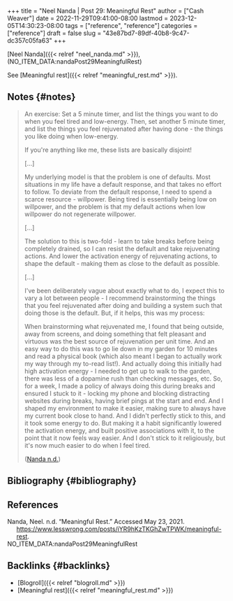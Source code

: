 +++
title = "Neel Nanda | Post 29: Meaningful Rest"
author = ["Cash Weaver"]
date = 2022-11-29T09:41:00-08:00
lastmod = 2023-12-05T14:30:23-08:00
tags = ["reference", "reference"]
categories = ["reference"]
draft = false
slug = "43e87bd7-89df-40b8-9c47-dc357c05fa63"
+++

[Neel Nanda]({{< relref "neel_nanda.md" >}}), (NO_ITEM_DATA:nandaPost29MeaningfulRest)

See [Meaningful rest]({{< relref "meaningful_rest.md" >}}).


## Notes {#notes}

> An exercise: Set a 5 minute timer, and list the things you want to do when you feel tired and low-energy. Then, set another 5 minute timer, and list the things you feel rejuvenated after having done - the things you like doing when low-energy.
>
> If you're anything like me, these lists are basically disjoint!
>
> [...]
>
> My underlying model is that the problem is one of defaults. Most situations in my life have a default response, and that takes no effort to follow. To deviate from the default response, I need to spend a scarce resource - willpower. Being tired is essentially being low on willpower, and the problem is that my default actions when low willpower do not regenerate willpower.
>
> [...]
>
> The solution to this is two-fold - learn to take breaks before being completely drained, so I can resist the default and take rejuvenating actions. And lower the activation energy of rejuvenating actions, to shape the default - making them as close to the default as possible.
>
> [...]
>
> I've been deliberately vague about exactly what to do, I expect this to vary a lot between people - I recommend brainstorming the things that you feel rejuvenated after doing and building a system such that doing those is the default. But, if it helps, this was my process:
>
> When brainstorming what rejuvenated me, I found that being outside, away from screens, and doing something that felt pleasant and virtuous was the best source of rejuvenation per unit time. And an easy way to do this was to go lie down in my garden for 10 minutes and read a physical book (which also meant I began to actually work my way through my to-read list!). And actually doing this initially had high activation energy - I needed to get up to walk to the garden, there was less of a dopamine rush than checking messages, etc. So, for a week, I made a policy of always doing this during breaks and ensured I stuck to it - locking my phone and blocking distracting websites during breaks, having brief pings at the start and end. And I shaped my environment to make it easier, making sure to always have my current book close to hand. And I didn't perfectly stick to this, and it took some energy to do. But making it a habit significantly lowered the activation energy, and built positive associations with it, to the point that it now feels way easier. And I don't stick to it religiously, but it's now much easier to do when I feel tired.
>
> (<a href="#citeproc_bib_item_1">Nanda n.d.</a>)


## Bibliography {#bibliography}

## References

<style>.csl-entry{text-indent: -1.5em; margin-left: 1.5em;}</style><div class="csl-bib-body">
  <div class="csl-entry"><a id="citeproc_bib_item_1"></a>Nanda, Neel. n.d. “Meaningful Rest.” Accessed May 23, 2021. <a href="https://www.lesswrong.com/posts/iYR9hKzTKGhZwTPWK/meaningful-rest">https://www.lesswrong.com/posts/iYR9hKzTKGhZwTPWK/meaningful-rest</a>.</div>
  <div class="csl-entry">NO_ITEM_DATA:nandaPost29MeaningfulRest</div>
</div>


## Backlinks {#backlinks}

-   [Blogroll]({{< relref "blogroll.md" >}})
-   [Meaningful rest]({{< relref "meaningful_rest.md" >}})
